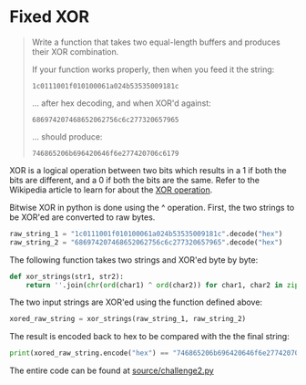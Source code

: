 # Fixed XOR

> Write a function that takes two equal-length buffers and produces their XOR combination.
>
> If your function works properly, then when you feed it the string:
>
> ```
> 1c0111001f010100061a024b53535009181c
> ```
> ... after hex decoding, and when XOR'd against:
>
> ```
> 686974207468652062756c6c277320657965
> ```
> ... should produce:
>
> ```
> 746865206b696420646f6e277420706c6179
> ```

XOR is a logical operation between two bits which results in a 1 if both the bits are different, and a 0 if both the bits are the same. Refer to the Wikipedia article to learn for about the [XOR operation](https://en.wikipedia.org/wiki/Exclusive_or).

Bitwise XOR in python is done using the ^ operation. First, the two strings to be XOR'ed are converted to raw bytes.

```python
raw_string_1 = "1c0111001f010100061a024b53535009181c".decode("hex")
raw_string_2 = "686974207468652062756c6c277320657965".decode("hex")
```

The following function takes two strings and XOR'ed byte by byte:
```python
def xor_strings(str1, str2):
    return ''.join(chr(ord(char1) ^ ord(char2)) for char1, char2 in zip(str1, str2))
```

The two input strings are XOR'ed using the function defined above:
```python
xored_raw_string = xor_strings(raw_string_1, raw_string_2)
```
The result is encoded back to hex to be compared with the the final string:

```python
print(xored_raw_string.encode("hex") == "746865206b696420646f6e277420706c6179")
```
The entire code can be found at [source/challenge2.py](source/challenge2.py)

